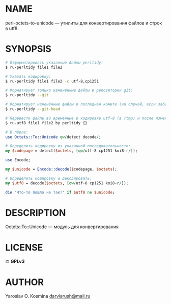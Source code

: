 # NAME

perl-octets-to-unicode — утилиты для конвертирования файлов и строк в utf8.

# SYNOPSIS

```sh
# Отформатировать указанные файлы perltidy:
$ ru-perltidy file1 file2

# Указать кодировку:
$ ru-perltidy file1 file2 -c utf-8,cp1251

# Форматирует только изменённые файлы в репозитории git:
$ ru-perltidy --git

# Форматирует изменённые файлы в последнем комите (на случай, если забыл отформатировать перед комитом):
$ ru-perltidy --git-head

# Перевести файлы во временные в кодировке utf-8 (в /tmp) и после изменения переписать обратно в определённой кодировке:
$ ru-utf8 file1 file2 by perltidy {} 

```

```perl
# В пёрле:
use Octets::To::Unicode qw/detect decode/;

# Определить кодировку из указанной последовательности:
my $codepage = detect($octets, [qw/utf-8 cp1251 koi8-r/]);

use Encode;

my $unicode = Encode::decode($codepage, $octets);

# Определить кодировку и декодировать:
my $utf8 = decode($octets, [qw/utf-8 cp1251 koi8-r/]);

die "Что-то пошло не так!" if $utf8 ne $unicode;
```

# DESCRIPTION

Octets::To::Unicode — модуль для конвертирования 

# LICENSE

⚖ **GPLv3**

# AUTHOR

Yaroslav O. Kosmina <darviarush@mail.ru>
